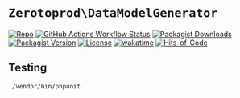 # `Zerotoprod\DataModelGenerator`

[![Repo](https://img.shields.io/badge/github-gray?logo=github)](https://github.com/zero-to-prod/data-model-generator)
[![GitHub Actions Workflow Status](https://img.shields.io/github/actions/workflow/status/zero-to-prod/data-model-generator/test.yml?label=test)](https://github.com/zero-to-prod/data-model-generator/actions)
[![Packagist Downloads](https://img.shields.io/packagist/dt/zero-to-prod/data-model-generator?color=blue)](https://packagist.org/packages/zero-to-prod/data-model-generator/stats)
[![Packagist Version](https://img.shields.io/packagist/v/zero-to-prod/data-model-generator?color=f28d1a)](https://packagist.org/packages/zero-to-prod/data-model-generator)
[![License](https://img.shields.io/packagist/l/zero-to-prod/data-model-generator?color=red)](https://github.com/zero-to-prod/data-model-generator/blob/main/LICENSE.md)
[![wakatime](https://wakatime.com/badge/github/zero-to-prod/data-model-generator.svg)](https://wakatime.com/badge/github/zero-to-prod/data-model-generator)
[![Hits-of-Code](https://hitsofcode.com/github/zero-to-prod/data-model-generator?branch=main)](https://hitsofcode.com/github/zero-to-prod/data-model-generator/view?branch=main)

## Testing

```shell
./vendor/bin/phpunit
```
